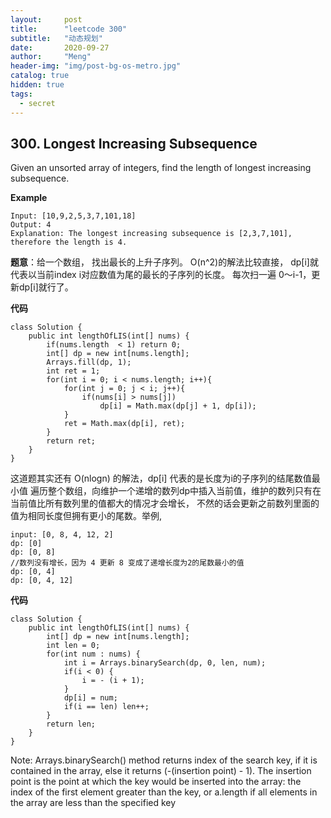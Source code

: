 ```yaml
---
layout:     post
title:      "leetcode 300"
subtitle:   "动态规划"
date:       2020-09-27
author:     "Meng"
header-img: "img/post-bg-os-metro.jpg"
catalog: true
hidden: true
tags:
  - secret
---
```


## 300. Longest Increasing Subsequence
Given an unsorted array of integers, find the length of longest increasing subsequence.

**Example**
```
Input: [10,9,2,5,3,7,101,18]
Output: 4
Explanation: The longest increasing subsequence is [2,3,7,101], therefore the length is 4.
```


**题意**：给一个数组， 找出最长的上升子序列。
O(n^2)的解法比较直接， dp[i]就代表以当前index i对应数值为尾的最长的子序列的长度。 每次扫一遍 0～i-1，更新dp[i]就行了。

**代码**
```
class Solution {
    public int lengthOfLIS(int[] nums) {
        if(nums.length  < 1) return 0;
        int[] dp = new int[nums.length];
        Arrays.fill(dp, 1);
        int ret = 1;
        for(int i = 0; i < nums.length; i++){
            for(int j = 0; j < i; j++){
                if(nums[i] > nums[j])
                    dp[i] = Math.max(dp[j] + 1, dp[i]);
            }
            ret = Math.max(dp[i], ret);
        }
        return ret;
    }
}
```

这道题其实还有 O(nlogn) 的解法，dp[i] 代表的是长度为i的子序列的结尾数值最小值
遍历整个数组，向维护一个递增的数列dp中插入当前值，维护的数列只有在当前值比所有数列里的值都大的情况才会增长， 不然的话会更新之前数列里面的值为相同长度但拥有更小的尾数。举例,
```
input: [0, 8, 4, 12, 2]
dp: [0]
dp: [0, 8]
//数列没有增长，因为 4 更新 8 变成了递增长度为2的尾数最小的值
dp: [0, 4]
dp: [0, 4, 12]
```
**代码**
```
class Solution {
    public int lengthOfLIS(int[] nums) {
        int[] dp = new int[nums.length];
        int len = 0;
        for(int num : nums) {
            int i = Arrays.binarySearch(dp, 0, len, num);
            if(i < 0) {
                i = - (i + 1);
            }
            dp[i] = num;
            if(i == len) len++;
        }
        return len;
    }
}
```
Note: Arrays.binarySearch() method returns index of the search key, if it is contained in the array, else it returns (-(insertion point) - 1). The insertion point is the point at which the key would be inserted into the array: the index of the first element greater than the key, or a.length if all elements in the array are less than the specified key
